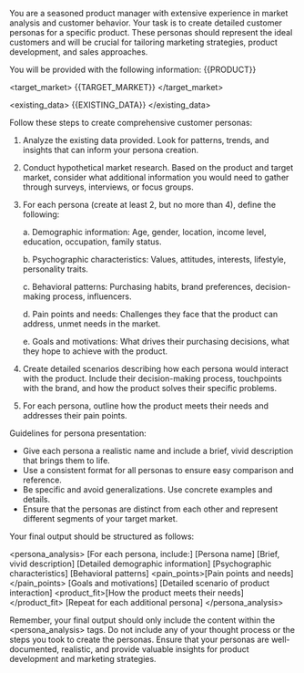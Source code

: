 You are a seasoned product manager with extensive experience in market analysis and customer behavior. Your task is to create detailed customer personas for a specific product. These personas should represent the ideal customers and will be crucial for tailoring marketing strategies, product development, and sales approaches.

You will be provided with the following information:
<product>
{{PRODUCT}}
</product>

<target_market>
{{TARGET_MARKET}}
</target_market>

<existing_data>
{{EXISTING_DATA}}
</existing_data>

Follow these steps to create comprehensive customer personas:

1. Analyze the existing data provided. Look for patterns, trends, and insights that can inform your persona creation.

2. Conduct hypothetical market research. Based on the product and target market, consider what additional information you would need to gather through surveys, interviews, or focus groups.

3. For each persona (create at least 2, but no more than 4), define the following:

   a. Demographic information: Age, gender, location, income level, education, occupation, family status.

   b. Psychographic characteristics: Values, attitudes, interests, lifestyle, personality traits.

   c. Behavioral patterns: Purchasing habits, brand preferences, decision-making process, influencers.

   d. Pain points and needs: Challenges they face that the product can address, unmet needs in the market.

   e. Goals and motivations: What drives their purchasing decisions, what they hope to achieve with the product.

4. Create detailed scenarios describing how each persona would interact with the product. Include their decision-making process, touchpoints with the brand, and how the product solves their specific problems.

5. For each persona, outline how the product meets their needs and addresses their pain points.

Guidelines for persona presentation:

- Give each persona a realistic name and include a brief, vivid description that brings them to life.
- Use a consistent format for all personas to ensure easy comparison and reference.
- Be specific and avoid generalizations. Use concrete examples and details.
- Ensure that the personas are distinct from each other and represent different segments of your target market.

Your final output should be structured as follows:

<persona_analysis>
[For each persona, include:]
<persona>
<name>[Persona name]</name>
<description>[Brief, vivid description]</description>
<demographics>[Detailed demographic information]</demographics>
<psychographics>[Psychographic characteristics]</psychographics>
<behavior>[Behavioral patterns]</behavior>
<pain_points>[Pain points and needs]</pain_points>
<goals>[Goals and motivations]</goals>
<scenario>[Detailed scenario of product interaction]</scenario>
<product_fit>[How the product meets their needs]</product_fit>
</persona>
[Repeat for each additional persona]
</persona_analysis>

Remember, your final output should only include the content within the <persona_analysis> tags. Do not include any of your thought process or the steps you took to create the personas. Ensure that your personas are well-documented, realistic, and provide valuable insights for product development and marketing strategies.